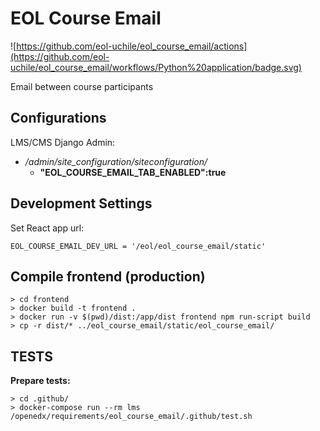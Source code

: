# EOL Course Email

![https://github.com/eol-uchile/eol_course_email/actions](https://github.com/eol-uchile/eol_course_email/workflows/Python%20application/badge.svg)

Email between course participants

## Configurations

LMS/CMS Django Admin:

- */admin/site_configuration/siteconfiguration/*
    - **"EOL_COURSE_EMAIL_TAB_ENABLED":true**


## Development Settings

Set React app url:

    EOL_COURSE_EMAIL_DEV_URL = '/eol/eol_course_email/static'


## Compile frontend (production)

    > cd frontend
    > docker build -t frontend .
    > docker run -v $(pwd)/dist:/app/dist frontend npm run-script build
    > cp -r dist/* ../eol_course_email/static/eol_course_email/

## TESTS
**Prepare tests:**

    > cd .github/
    > docker-compose run --rm lms /openedx/requirements/eol_course_email/.github/test.sh
